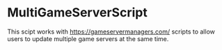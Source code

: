# MultiGameServerScript
This scipt works with <https://gameservermanagers.com/> scripts to allow users to update multiple game servers at the same time.
